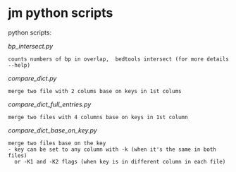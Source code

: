 jm python scripts
================

python scripts:

*bp_intersect.py*

	counts numbers of bp in overlap,  bedtools intersect (for more details --help)

*compare_dict.py*

	merge two file with 2 colums base on keys in 1st colums

*compare_dict_full_entries.py*

	merge two files with 4 columns base on keys in 1st column  

*compare_dict_base_on_key.py*

	merge two files base on the key
	- key can be set to any column with -k (when it's the same in both files)
	  or -K1 and -K2 flags (when key is in different column in each file)
